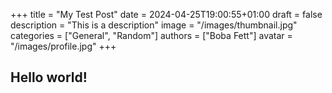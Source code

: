 +++
title = "My Test Post"
date = 2024-04-25T19:00:55+01:00
draft = false
description = "This is a description"
image = "/images/thumbnail.jpg"
categories = ["General", "Random"]
authors = ["Boba Fett"]
avatar = "/images/profile.jpg"
+++

## Hello world!
